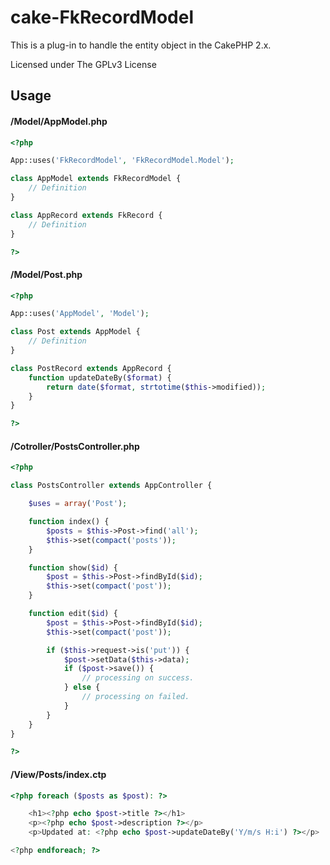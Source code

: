 cake-FkRecordModel
==================

This is a plug-in to handle the entity object in the CakePHP 2.x.

Licensed under The GPLv3 License


## Usage

#### /Model/AppModel.php

```php
<?php 

App::uses('FkRecordModel', 'FkRecordModel.Model');

class AppModel extends FkRecordModel {
    // Definition
}

class AppRecord extends FkRecord {
    // Definition
}

?>
```

#### /Model/Post.php

```php
<?php

App::uses('AppModel', 'Model');

class Post extends AppModel {
    // Definition
}

class PostRecord extends AppRecord {
    function updateDateBy($format) {
        return date($format, strtotime($this->modified));
    }
}

?>
```

#### /Cotroller/PostsController.php

```php
<?php

class PostsController extends AppController {

    $uses = array('Post');

    function index() {
        $posts = $this->Post->find('all');
        $this->set(compact('posts'));
    }

    function show($id) {
        $post = $this->Post->findById($id);
        $this->set(compact('post'));
    }

    function edit($id) {
        $post = $this->Post->findById($id);
        $this->set(compact('post'));

        if ($this->request->is('put')) {
            $post->setData($this->data);
            if ($post->save()) {
                // processing on success.
            } else {
                // processing on failed.
            }
        }
    }
}

?>
```

#### /View/Posts/index.ctp


```php
<?php foreach ($posts as $post): ?>

    <h1><?php echo $post->title ?></h1>
    <p><?php echo $post->description ?></p>
    <p>Updated at: <?php echo $post->updateDateBy('Y/m/s H:i') ?></p>

<?php endforeach; ?>
```

